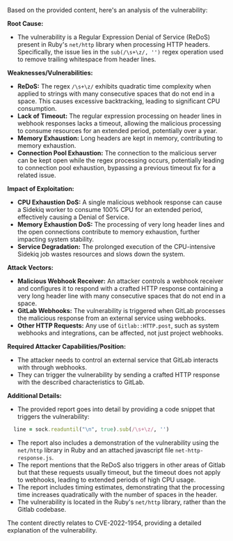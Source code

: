 Based on the provided content, here's an analysis of the vulnerability:

**Root Cause:**
- The vulnerability is a Regular Expression Denial of Service (ReDoS) present in Ruby's `net/http` library when processing HTTP headers. Specifically, the issue lies in the `sub(/\s+\z/, '')` regex operation used to remove trailing whitespace from header lines.

**Weaknesses/Vulnerabilities:**
- **ReDoS:** The regex `/\s+\z/` exhibits quadratic time complexity when applied to strings with many consecutive spaces that do not end in a space. This causes excessive backtracking, leading to significant CPU consumption.
- **Lack of Timeout:** The regular expression processing on header lines in webhook responses lacks a timeout, allowing the malicious processing to consume resources for an extended period, potentially over a year.
- **Memory Exhaustion:** Long headers are kept in memory, contributing to memory exhaustion.
- **Connection Pool Exhaustion:** The connection to the malicious server can be kept open while the regex processing occurs, potentially leading to connection pool exhaustion, bypassing a previous timeout fix for a related issue.

**Impact of Exploitation:**
- **CPU Exhaustion DoS:** A single malicious webhook response can cause a Sidekiq worker to consume 100% CPU for an extended period, effectively causing a Denial of Service.
- **Memory Exhaustion DoS:** The processing of very long header lines and the open connections contribute to memory exhaustion, further impacting system stability.
- **Service Degradation:** The prolonged execution of the CPU-intensive Sidekiq job wastes resources and slows down the system.

**Attack Vectors:**
- **Malicious Webhook Receiver:** An attacker controls a webhook receiver and configures it to respond with a crafted HTTP response containing a very long header line with many consecutive spaces that do not end in a space.
- **GitLab Webhooks:** The vulnerability is triggered when GitLab processes the malicious response from an external service using webhooks.
- **Other HTTP Requests:** Any use of `Gitlab::HTTP.post`, such as system webhooks and integrations, can be affected, not just project webhooks.

**Required Attacker Capabilities/Position:**
- The attacker needs to control an external service that GitLab interacts with through webhooks.
- They can trigger the vulnerability by sending a crafted HTTP response with the described characteristics to GitLab.

**Additional Details:**
- The provided report goes into detail by providing a code snippet that triggers the vulnerability:
```ruby
  line = sock.readuntil("\n", true).sub(/\s+\z/, '')
```
-  The report also includes a demonstration of the vulnerability using the `net/http` library in Ruby and an attached javascript file `net-http-response.js`.
- The report mentions that the ReDoS also triggers in other areas of Gitlab but that these requests usually timeout, but the timeout does not apply to webhooks, leading to extended periods of high CPU usage.
- The report includes timing estimates, demonstrating that the processing time increases quadratically with the number of spaces in the header.
-  The vulnerability is located in the Ruby's `net/http` library, rather than the Gitlab codebase.

The content directly relates to CVE-2022-1954, providing a detailed explanation of the vulnerability.